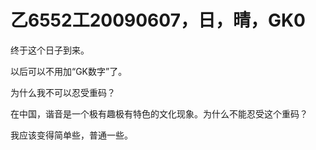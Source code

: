 # 乙6552工20090607，日，晴，GK0

终于这个日子到来。

以后可以不用加“GK数字”了。

为什么我不可以忍受重码？

在中国，谐音是一个极有趣极有特色的文化现象。为什么不能忍受这个重码？

我应该变得简单些，普通一些。
